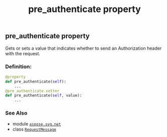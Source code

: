 ﻿---
title: pre_authenticate property
second_title: Aspose.SVG for Python via .NET API References
description: 
type: docs
weight: 60
url: /python-net/aspose.svg.net/requestmessage/pre_authenticate/
is_root: false
---

## pre_authenticate property


Gets or sets a value that indicates whether to send an Authorization header with the request.
### Definition:
```python
@property
def pre_authenticate(self):
    ...
@pre_authenticate.setter
def pre_authenticate(self, value):
    ...
```

### See Also
* module [`aspose.svg.net`](../../)
* class [`RequestMessage`](/svg/python-net/aspose.svg.net/requestmessage)
